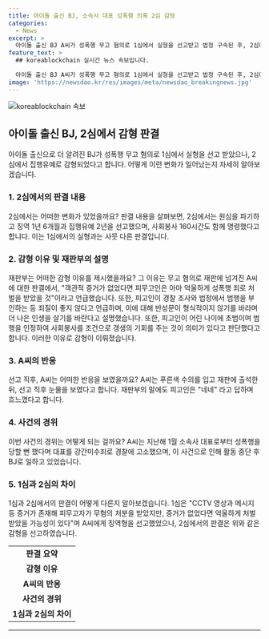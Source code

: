 ```yaml
---
title: 아이돌 출신 BJ, 소속사 대표 성폭행 의혹 2심 감형
categories:
  - News
excerpt: >
  아이돌 출신 BJ A씨가 성폭행 무고 혐의로 1심에서 실형을 선고받고 법정 구속된 후, 2심에서 집행유예 2년을 선고받았다. 재판부는 피무고자가 억울하게 처벌받을 가능성을 언급하며 징역 1년 6개월과 사회봉사 160시간을 선고했다. 특별준수사항으로 정신과 치료를 받고 마약 등을 투약·소지하지 않을 것을 명시했다. A씨는 선고 직후 눈물을 보이며 재판부의 바램에 흐느꼈다. 1심에서는 대표의 성폭행 무고를 인정받지 못했지만, A씨는 여자친구와 헤어지라고 요구했지만 거부당한 후 앙심을 품은 것으로 조사되었다.
feature_text: >
  ## koreablockchain 실시간 뉴스 속보입니다.

  아이돌 출신 BJ A씨가 성폭행 무고 혐의로 1심에서 실형을 선고받고 법정 구속된 후, 2심에서 집행유예 2년을 선고받았다. 재판부는 피무고자가 억울하게 처벌받을 가능성을 언급하며 징역 1년 6개월과 사회봉사 160시간을 선고했다. 특별준수사항으로 정신과 치료를 받고 마약 등을 투약·소지하지 않을 것을 명시했다. A씨는 선고 직후 눈물을 보이며 재판부의 바램에 흐느꼈다. 1심에서는 대표의 성폭행 무고를 인정받지 못했지만, A씨는 여자친구와 헤어지라고 요구했지만 거부당한 후 앙심을 품은 것으로 조사되었다.
image: 'https://newsdao.kr/res/images/meta/newsdao_breakingnews.jpg'
---
```


<p><img src="https://newsdao.kr/res/images/meta/newsdao_breakingnews.jpg" alt="koreablockchain 속보" /></p>

<h2 data-ke-size="size26">아이돌 출신 BJ, 2심에서 감형 판결</h2>

<p data-ke-size="size16">아이돌 출신으로 더 알려진 BJ가 성폭행 무고 혐의로 1심에서 실형을 선고 받았으나, 2심에서 집행유예로 감형되었다고 합니다. 어떻게 이런 변화가 일어났는지 자세히 알아보겠습니다.</p>

<h3>1. 2심에서의 판결 내용</h3>

<p data-ke-size="size16">2심에서는 어떠한 변화가 있었을까요? 판결 내용을 살펴보면, 2심에서는 원심을 파기하고 징역 1년 6개월과 집행유예 2년을 선고했으며, 사회봉사 160시간도 함께 명령했다고 합니다. 이는 1심에서의 실형과는 사뭇 다른 판결입니다.</p>

<h3>2. 감형 이유 및 재판부의 설명</h3>

<p data-ke-size="size16">재판부는 어떠한 감형 이유를 제시했을까요? 그 이유는 무고 혐의로 재판에 넘겨진 A씨에 대한 판결에서, "객관적 증거가 없었다면 피무고인은 아마 억울하게 성폭행 죄로 처벌을 받았을 것"이라고 언급했습니다. 또한, 피고인이 경찰 조사와 법정에서 범행을 부인하는 등 죄질이 좋지 않다고 언급하며, 이에 대해 반성문이 형식적이지 않기를 바라며 더 나은 인생을 살기를 바란다고 설명했습니다. 또한, 피고인이 어린 나이에 초범이며 범행을 인정하여 사회봉사를 조건으로 갱생의 기회를 주는 것이 의미가 있다고 판단했다고 합니다. 이러한 이유로 감형이 이뤄졌습니다.</p>

<h3>3. A씨의 반응</h3>

<p data-ke-size="size16">선고 직후, A씨는 어떠한 반응을 보였을까요? A씨는 푸른색 수의를 입고 재판에 출석한 뒤, 선고 직후 눈물을 보였다고 합니다. 재판부의 말에도 피고인은 "네네" 라고 답하며 흐느꼈다고 합니다.</p>

<h3>4. 사건의 경위</h3>

<p data-ke-size="size16">이번 사건의 경위는 어떻게 되는 걸까요? A씨는 지난해 1월 소속사 대표로부터 성폭행을 당할 뻔 했다며 대표를 강간미수죄로 경찰에 고소했으며, 이 사건으로 인해 활동 중단 후 BJ로 일하고 있었습니다.</p>

<h3>5. 1심과 2심의 차이</h3>

<p data-ke-size="size16">1심과 2심에서의 판결이 어떻게 다른지 알아보겠습니다. 1심은 "CCTV 영상과 메시지 등 증거가 존재해 피무고자가 무혐의 처분을 받았지만, 증거가 없었다면 억울하게 처벌 받았을 가능성이 있다"며 A씨에게 징역형을 선고했었으나, 2심에서의 판결은 위와 같은 감형을 선고하였습니다.</p>

<table>
    <tr>
        <td style="text-align: center; height: 17px;"><b>판결 요약</b></td>
    </tr>
    <tr>
        <td style="text-align: center; height: 17px;"><b>감형 이유</b></td>
    </tr>
    <tr>
        <td style="text-align: center; height: 17px;"><b>A씨의 반응</b></td>
    </tr>
    <tr>
        <td style="text-align: center; height: 17px;"><b>사건의 경위</b></td>
    </tr>
    <tr>
        <td style="text-align: center; height: 17px;"><b>1심과 2심의 차이</b></td>
    </tr>
</table>

<p><hr></p>

